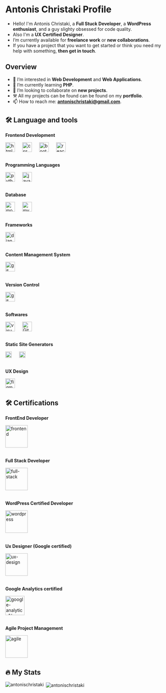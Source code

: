 # Antonis Christaki Profile
- Hello! I'm Antonis Christaki, a **Full Stuck Developer**, a **WordPress enthusiast**, and a guy slighty obsessed for code quality.
- Also I'm a **UX Certified Designer**.
- I’m currently available for **freelance work** or **new collaborations**.
- If you have a project that you want to get started or think you need my help with something, **then get in touch**.

## Overview
- 👀 I’m interested in **Web Development** and **Web Applications**.
- 🌱 I’m currently learning **PHP**.
- 💞️ I’m looking to collaborate on **new projects**.
- ⚒ All my projects can be found can be found on my **portfolio**.
- 📫 How to reach me: **antonischristaki@gmail.com**.

## 🛠 Language and tools 
**Frontend Development**
<div align="left">
  <a href='https://github.com/AntonisChristaki'><img src="https://cdn.jsdelivr.net/gh/devicons/devicon/icons/html5/html5-original.svg" height="30" alt="html"/></a>
  <img width="15"/>
  <a href='https://github.com/AntonisChristaki'><img src="https://cdn.jsdelivr.net/gh/devicons/devicon/icons/css3/css3-original.svg" height="30" alt="css"/></a>
  <img width="15"/>
  <a href='https://getbootstrap.com/' target='_blank'><img src="https://upload.wikimedia.org/wikipedia/commons/thumb/b/b2/Bootstrap_logo.svg/1200px-Bootstrap_logo.svg.png" height="30" alt="bootstrap"/></a>
  <img width="15"/>
  <a href='https://react.dev/' target='_blank'><img src="https://cdn.jsdelivr.net/gh/devicons/devicon/icons/react/react-original.svg" height="30" alt="react"/></a>
  <img width="15"/>
</div>

##
**Programming Languages**
<div align="left">
  <a href='https://www.python.org/' target='_blank'><img src="https://cdn.jsdelivr.net/gh/devicons/devicon/icons/python/python-original.svg" height="30" alt="python"/></a>
  <img width="15"/>
  <a href='https://www.javascript.com/' target='_blank'><img src="https://cdn.jsdelivr.net/gh/devicons/devicon/icons/javascript/javascript-original.svg" height="30" alt="javascript"/></a>
  <img width="15"/>
</div>

##
**Database**
<div align="left">
  <a href='https://www.mongodb.com/' target='_blank'> <img src="https://upload.wikimedia.org/wikipedia/commons/thumb/9/93/MongoDB_Logo.svg/2560px-MongoDB_Logo.svg.png" height="30" alt="mongodb"/></a>
  <img width="15"/>
  <a href='https://www.mysql.com/' target='_blank'> <img src="https://upload.wikimedia.org/wikipedia/fr/thumb/6/62/MySQL.svg/1280px-MySQL.svg.png" height="30" alt="mysql"/></a>
  <img width="15"/>
</div>

##
**Frameworks**
<div align="left">
  <a href='https://www.djangoproject.com/' target='_blank'> <img src="https://upload.wikimedia.org/wikipedia/de/thumb/0/0e/Django-logo.svg/2560px-Django-logo.svg.png" height="30" alt="django"/></a>
  <img width="15"/>
</div>

##
**Content Management System**
<div align="left">
  <a href='https://wordpress.org/' target='_blank'> <img src="https://upload.wikimedia.org/wikipedia/commons/thumb/0/09/Wordpress-Logo.svg/2048px-Wordpress-Logo.svg.png" height="30" alt="git"/></a>
  <img width="15"/>
</div>

##
**Version Control**
<div align="left">
  <a href='https://www.git-scm.com/' target='_blank'> <img src="https://encrypted-tbn0.gstatic.com/images?q=tbn:ANd9GcSdd25hyNQOMs4Xx1Cv_A_oaT0zagfSWlXMBA&s" height="30" alt="git"/></a>
  <img width="15"/>
</div>

##
**Softwares**
<div align="left">
  <a href=https://code.visualstudio.com/' target='_blank'> <img src="https://upload.wikimedia.org/wikipedia/commons/1/1c/Visual_Studio_Code_1.35_icon.png" height="30" alt="visual studio"/></a>
  <img width="15" />
  <a href='https://www.gitkraken.com/' target='_blank'>  <img src="https://encrypted-tbn0.gstatic.com/images?q=tbn:ANd9GcQbhKLTA4GoSc9YnTlITyUvtThe2JWScTdFmA&s" height="30" alt="GitKraken"/></a>
  <img width="15" />
</div>

##
**Static Site Generators**
<div align="left">
  <a href='https://www.wix.com/' target='_blank'> <img src="https://upload.wikimedia.org/wikipedia/commons/thumb/7/76/Wix.com_website_logo.svg/2560px-Wix.com_website_logo.svg.png" height="20" alt="wix"/></a>
  <img width="15"/>
  <a href='https://www.weebly.com/' target='_blank'> <img src="https://upload.wikimedia.org/wikipedia/commons/thumb/7/7e/Weebly_logo.svg/1200px-Weebly_logo.svg.png" height="20" alt="weebly"/></a>
  <img width="15"/>
</div>

##
**UX Design**
<div align="left">
  <a href='https://github.com/AntonisChristaki'> <img src="https://upload.wikimedia.org/wikipedia/commons/thumb/3/33/Figma-logo.svg/1200px-Figma-logo.svg.png" height="30" alt="figma"/></a>
  <img width="15"/>
</div>

## 🛠 Certifications

**FrontEnd Developer**
<div align="left">
  <a href='https://www.credly.com/badges/f18bfd88-4182-422a-93bc-a2d8c183169d/public_url' target='_blank'> <img src="https://images.credly.com/images/32eec81d-5ecd-4d3e-bf7d-11e338b5ad60/image.png" height="70" alt="frontend"/></a>
  <img width="15"/>
</div>

##
**Full Stack Developer**
<div align="left">
  <a href='https://www.credly.com/badges/37037ae5-11f2-4f54-a85c-409a29188211/public_url' target='_blank'> <img src="https://images.credly.com/images/61d2ccb9-5632-4ec1-8e9c-5306ec41bb6d/image.png" height="70" alt="full-stack"/></a>
  <img width="15"/>
</div>

##
**WordPress Certified Developer**
<div align="left">
  <a href='https://github.com/AntonisChristaki'> <img src="https://metova.com/wp-content/uploads/2022/06/wordpress-certified-logo.png" height="70" alt="wordpress"/></a>
  <img width="15"/>
</div>

##
**Ux Designer (Google certified)**
<div align="left">
  <a href='https://github.com/AntonisChristaki'> <img src="https://miro.medium.com/v2/resize:fit:1000/1*zBXebFHgsqgmlmwMQT7buA.png" height="70" alt="ux-design"/></a>
  <img width="15"/>
</div>

##
**Google Analytics certified**
<div align="left">
  <a href='https://github.com/AntonisChristaki'> <img src="https://upload.wikimedia.org/wikipedia/commons/c/c5/Google_Analytics_2016.png" height="60" alt=google-analytics"/></a>
  <img width="15"/>
</div>

##
**Agile Project Management**
<div align="left">
  <a href='https://coursera.org/share/2c4ee1467fdf527bb556f2d4c43567c9' target='_blank'><img src="https://unichrone.com/blog/wp-content/uploads/agile-methodologies-logo-287x300.png" height="70" alt="agile"/></a>
  <img width="15"/>
</div>

## 🔥 My Stats
<p><img align="left" src="https://github-readme-stats.vercel.app/api/top-langs?username=antonischristaki&show_icons=true&locale=en&layout=compact target="_blank" alt="antonischristaki" /></p>
<p>&nbsp;<img align="center" src="https://github-readme-stats.vercel.app/api?username=antonischristaki&show_icons=true&locale=en" alt="antonischristaki" /></p>
